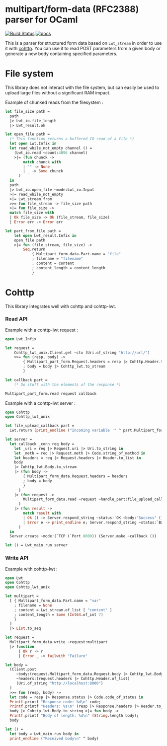 multipart/form-data (RFC2388) parser for OCaml
==============================================

 [![Build Status](https://travis-ci.org/cryptosense/multipart-form-data.svg?branch=master)](https://travis-ci.org/cryptosense/multipart-form-data) [![docs](https://img.shields.io/badge/doc-online-blue.svg)](https://cryptosense.github.io/multipart-form-data/doc/)

This is a parser for structured form data based on `Lwt_stream` in order to use
it with [cohttp](https://github.com/mirage/ocaml-cohttp/). You can use it to read POST parameters from a given body or generate a new body containing specified parameters.

# File system

This library does not interact with the file system, but can easily be used to upload large files without a significant RAM impact.

Example of chunked reads from the filesystem :
```ocaml
let file_size path =
  path
  |> Lwt_io.file_length
  |> Lwt_result.ok

let open_file path =
  (* This function returns a buffered IO read of a file *)
  let open Lwt.Infix in
  let read_while_not_empty channel () =
    (Lwt_io.read ~count:4096 channel)
    >|= (fun chunck ->
        match chunck with
        | "" -> None
        | _ -> Some chunck
      )
  in
  path
  |> Lwt_io.open_file ~mode:Lwt_io.Input
  >|= read_while_not_empty
  >|= Lwt_stream.from
  >>= fun file_stream -> file_size path
  >|= fun file_size ->
  match file_size with
  | Ok file_size -> Ok (file_stream, file_size)
  | Error err -> Error err

let part_from_file path =
    let open Lwt_result.Infix in
    open_file path
    >|= fun (file_stream, file_size) -> 
        Seq.return
            { Multipart_form_data.Part.name = "file"
            ; filename = "filename"
            ; content = content
            ; content_length = content_length
            }
```

# Cohttp

This library integrates well with cohttp and cohttp-lwt.

### Read API

Example with a cohttp-lwt request :
```ocaml
open Lwt.Infix

let request =
    Cohttp_lwt_unix.Client.get ~ctx (Uri.of_string "http://url/")
    >>= fun (resp, body) ->
        { Multipart_part_form.Request.headers = resp |> Cohttp.Header.to_list
        ; body = body |> Cohttp_lwt.to_stream
        }

let callback part =
    (* Do stuff with the elements of the response *)

Multipart_part_form.read request callback
```

Example with a cohttp-lwt server :
```ocaml
open Cohttp
open Cohttp_lwt_unix

let file_upload_callback part =
  Lwt.return (print_endline ("Incoming variable '" ^ part.Multipart_form_data.Part.name ^ "'"))

let server =
  let callback _conn req body =
    let _uri = req |> Request.uri |> Uri.to_string in
    let _meth = req |> Request.meth |> Code.string_of_method in
    let headers = req |> Request.headers |> Header.to_list in
    body
    |> Cohttp_lwt.Body.to_stream
    |> (fun body ->
        { Multipart_form_data.Request.headers = headers
        ; body = body
        }
      )
    |> (fun request ->
        Multipart_form_data.read ~request ~handle_part:file_upload_callback
      )
    |> (fun result ->
        match result with
        | Ok () -> Server.respond_string ~status:`OK ~body:"Success" ()
        | Error e -> print_endline e; Server.respond_string ~status:`Bad_request ~body:e ()
      )
  in
  Server.create ~mode:(`TCP (`Port 8000)) (Server.make ~callback ())

let () = Lwt_main.run server
```

### Write API

Example with cohttp-lwt :
```ocaml
open Lwt
open Cohttp
open Cohttp_lwt_unix

let multipart =
  [ { Multipart_form_data.Part.name = "var"
    ; filename = None
    ; content = Lwt_stream.of_list [ "content" ]
    ; content_length = Some (Int64.of_int 7)
    }
  ]
  |> List.to_seq

let request =
  Multipart_form_data.write ~request:multipart
  |> function
      | Ok r -> r
      | Error _ -> failwith "Failure"

let body =
  (Client.post
     ~body:(request.Multipart_form_data.Request.body |> Cohttp_lwt.Body.of_stream)
     ~headers:(request.headers |> Cohttp.Header.of_list)
     (Uri.of_string "http://localhost:8000")
  )
  >>= fun (resp, body) ->
  let code = resp |> Response.status |> Code.code_of_status in
  Printf.printf "Response code: %d\n" code;
  Printf.printf "Headers: %s\n" (resp |> Response.headers |> Header.to_string);
  body |> Cohttp_lwt.Body.to_string >|= fun body ->
  Printf.printf "Body of length: %d\n" (String.length body);
  body

let () =
  let body = Lwt_main.run body in
  print_endline ("Received body\n" ^ body)
```

